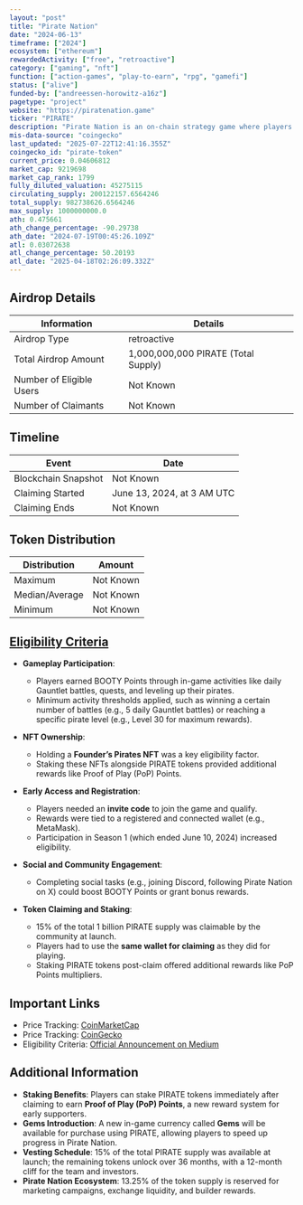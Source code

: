 ```yaml
---
layout: "post"
title: "Pirate Nation"
date: "2024-06-13"
timeframe: ["2024"]
ecosystem: ["ethereum"]
rewardedActivity: ["free", "retroactive"]
category: ["gaming", "nft"]
function: ["action-games", "play-to-earn", "rpg", "gamefi"]
status: ["alive"]
funded-by: ["andreessen-horowitz-a16z"]
pagetype: "project"
website: "https://piratenation.game"
ticker: "PIRATE"
description: "Pirate Nation is an on-chain strategy game where players can own and upgrade NFTs, participate in battles, and earn rewards."
mis-data-source: "coingecko"
last_updated: "2025-07-22T12:41:16.355Z"
coingecko_id: "pirate-token"
current_price: 0.04606812
market_cap: 9219698
market_cap_rank: 1799
fully_diluted_valuation: 45275115
circulating_supply: 200122157.6564246
total_supply: 982738626.6564246
max_supply: 1000000000.0
ath: 0.475661
ath_change_percentage: -90.29738
ath_date: "2024-07-19T00:45:26.109Z"
atl: 0.03072638
atl_change_percentage: 50.20193
atl_date: "2025-04-18T02:26:09.332Z"
---
```


## Airdrop Details

| Information              | Details                             |
| ------------------------ | ----------------------------------- |
| Airdrop Type             | retroactive                         |
| Total Airdrop Amount     | 1,000,000,000 PIRATE (Total Supply) |
| Number of Eligible Users | Not Known                           |
| Number of Claimants      | Not Known                           |

## Timeline

| Event               | Date                       |
| ------------------- | -------------------------- |
| Blockchain Snapshot | Not Known                  |
| Claiming Started    | June 13, 2024, at 3 AM UTC |
| Claiming Ends       | Not Known                  |

## Token Distribution

| Distribution   | Amount    |
| -------------- | --------- |
| Maximum        | Not Known |
| Median/Average | Not Known |
| Minimum        | Not Known |

## [Eligibility Criteria](https://piratenation.medium.com/all-you-need-to-know-for-the-pirate-launch-46b12449554a)

- **Gameplay Participation**:

  - Players earned BOOTY Points through in-game activities like daily Gauntlet battles, quests, and leveling up their pirates.
  - Minimum activity thresholds applied, such as winning a certain number of battles (e.g., 5 daily Gauntlet battles) or reaching a specific pirate level (e.g., Level 30 for maximum rewards).

- **NFT Ownership**:

  - Holding a **Founder’s Pirates NFT** was a key eligibility factor.
  - Staking these NFTs alongside PIRATE tokens provided additional rewards like Proof of Play (PoP) Points.

- **Early Access and Registration**:

  - Players needed an **invite code** to join the game and qualify.
  - Rewards were tied to a registered and connected wallet (e.g., MetaMask).
  - Participation in Season 1 (which ended June 10, 2024) increased eligibility.

- **Social and Community Engagement**:

  - Completing social tasks (e.g., joining Discord, following Pirate Nation on X) could boost BOOTY Points or grant bonus rewards.

- **Token Claiming and Staking**:
  - 15% of the total 1 billion PIRATE supply was claimable by the community at launch.
  - Players had to use the **same wallet for claiming** as they did for playing.
  - Staking PIRATE tokens post-claim offered additional rewards like PoP Points multipliers.

## Important Links

- Price Tracking: [CoinMarketCap](https://coinmarketcap.com/currencies/pirate-nation/)
- Price Tracking: [CoinGecko](https://www.coingecko.com/en/coins/pirate-nation/)
- Eligibility Criteria: [Official Announcement on Medium](https://piratenation.medium.com/all-you-need-to-know-for-the-pirate-launch-46b12449554a)

## Additional Information

- **Staking Benefits**: Players can stake PIRATE tokens immediately after claiming to earn **Proof of Play (PoP) Points**, a new reward system for early supporters.
- **Gems Introduction**: A new in-game currency called **Gems** will be available for purchase using PIRATE, allowing players to speed up progress in Pirate Nation.
- **Vesting Schedule**: 15% of the total PIRATE supply was available at launch; the remaining tokens unlock over 36 months, with a 12-month cliff for the team and investors.
- **Pirate Nation Ecosystem**: 13.25% of the token supply is reserved for marketing campaigns, exchange liquidity, and builder rewards.